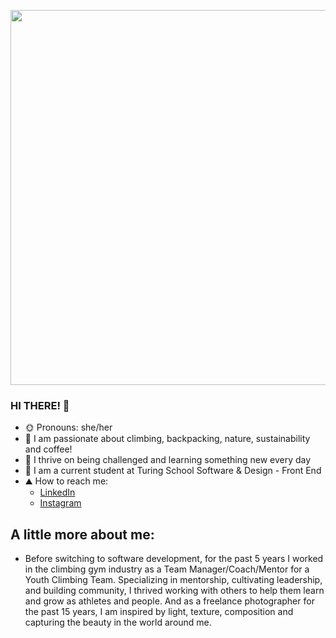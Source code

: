 <p align="center">
<a href="URL_REDIRECT" target="blank"> <img align="center" src="https://user-images.githubusercontent.com/83977544/174109510-3aa5b7dd-eaea-4642-82a4-f085b75b89d3.jpeg" height="600"/></a>

 ### HI THERE! :wave:
 
- :sun_with_face: Pronouns: she/her
- :cactus: I am passionate about climbing, backpacking, nature, sustainability and coffee!
- 🌱 I thrive on being challenged and learning something new every day
- :sauropod: I am a current student at Turing School Software & Design - Front End
- ⛰️ How to reach me:
  - [LinkedIn](https://www.linkedin.com/in/carissa-gross/)
  - [Instagram](https://www.instagram.com/cahrisa/)

## A little more about me:
- Before switching to software development, for the past 5 years I worked in the climbing gym industry as a Team Manager/Coach/Mentor for a Youth Climbing Team.  Specializing in mentorship, cultivating leadership, and building community, I thrived working with others to help them learn and grow as athletes and people.  And as a freelance photographer for the past 15 years, I am inspired by light, texture, composition and capturing the beauty in the world around me.
 </p>





<!--
**carissagross/carissagross** is a ✨ _special_ ✨ repository because its `README.md` (this file) appears on your GitHub profile.

Here are some ideas to get you started:

- 🔭 I’m currently working on ...
- 🌱 I’m currently learning ...
- 👯 I’m looking to collaborate on ...
- 🤔 I’m looking for help with ...
- 💬 Ask me about ...
- 📫 How to reach me: ...
-
- ⚡ Fun fact: ...
-->
